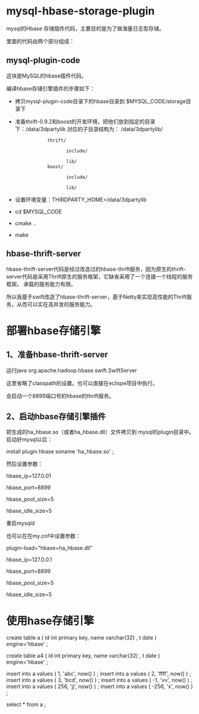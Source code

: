 # mysql-hbase-storage-plugin
mysql的Hbase 存储插件代码，主要目的是为了做海量日志型存储。

里面的代码由两个部分组成：
## mysql-plugin-code

这块是MySQL的hbase插件代码。

编译hbase存储引擎插件的步骤如下：
* 拷贝mysql-plugin-code目录下的hbase目录到 $MYSQL_CODE/storage目录下
* 准备thrift-0.9.2和boost的开发环境，把他们放到指定的目录下：/data/3dpartylib
   对应的子目录结构为：
  /data/3dpartylib/
  
                  thrift/
                  
                         include/
                         
                         lib/
                  boost/ 
                  
                         include/
                         
                         lib/
         
* 设置环境变量：THIRDPARTY_HOME=/data/3dpartylib
* cd $MYSQL_CODE
* cmake ..
* make

## hbase-thrift-server

hbase-thrift-server代码是经过改造过的hbase-thrift服务，因为原生的thrift-server代码是采用Thrift原生的服务框架，它缺省采用了一个连接一个线程的服务框架。
承载的服务能力有限。

所以我基于swift改造了hbase-thrift-server，基于Netty来实现高性能的Thrift服务，从而可以实在高并发的服务能力。



# 部署hbase存储引擎
## 1、准备hbase-thrift-server
  运行java org.apache.hadoop.hbase.swift.SwiftServer 
  
  这里省略了classpath的设置。也可以直接在eclispe项目中执行。
  
  会启动一个8899端口号的hbase的thrift服务。
 
## 2、启动hbase存储引擎插件
把生成的ha_hbase.so（或者ha_hbase.dll）文件拷贝到 mysql的plugin目录中。
启动好mysql以后：

install plugin hbase soname 'ha_hbase.so' ;

然后设置参数：

hbase_ip=127.0.01

hbase_port=8899

hbase_pool_size=5

hbase_idle_size=5

重启mysqld


也可以在在my.cnf中设置参数：

plugin-load="hbase=ha_hbase.dll"

hbase_ip=127.0.0.1

hbase_port=8899

hbase_pool_size=5

hbase_idle_size=5





# 使用hase存储引擎
   create table a (
id int primary key,
name varchar(32) ,
t date
) engine='hbase' ;



   create table a4 (
id int primary key,
name varchar(32) ,
t date
) engine='hbase' ;


   insert into a values ( 1, 'abc', now() ) ;
insert into a values ( 2, 'ffff', now() ) ;
insert into a values ( 3, 'bcd', now() ) ;
insert into a values ( -1, 'vv', now() ) ;
insert into a values ( 256, 'jj', now() ) ;
insert into a values ( -256, 'x', now() ) ;

   select * from a ;



